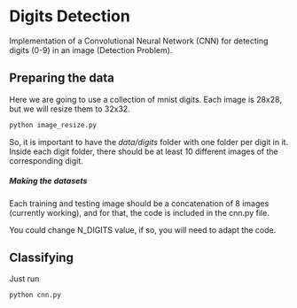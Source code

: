 # Digits Detection
Implementation of a Convolutional Neural Network (CNN) for detecting digits (0-9)
in an image (Detection Problem).

## Preparing the data

Here we are going to use a collection of mnist digits. Each image is 28x28, but we 
will resize them to 32x32.

````python
python image_resize.py
````

So, it is important to have the _data/digits_ folder with one folder per digit in it. 
Inside each digit folder, there should be at least 10 different images of the 
corresponding digit.

##### Making the datasets

Each training and testing image should be a concatenation of 8 images 
(currently working), and for that, the code is included in the cnn.py file.

You could change N_DIGITS value, if so, you will need to adapt the code.

## Classifying

Just run 

````python
python cnn.py
````
